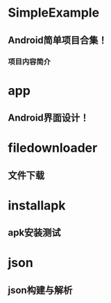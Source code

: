 # SimpleExample
## Android简单项目合集！
### 项目内容简介
app
===
Android界面设计！
---------------
filedownloader
=============
文件下载
-------
installapk
==========
apk安装测试
-----------
json
====
json构建与解析
------------
